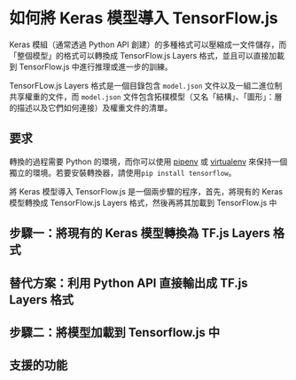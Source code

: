 # 如何將 Keras 模型導入 TensorFlow.js

Keras 模組（通常透過 Python API 創建）的多種格式可以壓縮成一文件儲存，而「整個模型」的格式可以轉換成 TensorFlow.js Layers 格式，並且可以直接加載到 TensorFlow.js 中進行推理或進一步的訓練。

TensorFLow.js Layers 格式是一個目錄包含 `model.json` 文件以及一組二進位制共享權重的文件，而 `model.json` 文件包含拓樸模型（又名「結構」、「圖形」：層的描述以及它們如何連接）及權重文件的清單。

## 要求

轉換的過程需要 Python 的環境，而你可以使用 [pipenv](https://github.com/pypa/pipenv) 或 [virtualenv](https://virtualenv.pypa.io/en/stable/) 來保持一個獨立的環境。若要安裝轉換器，請使用`pip install tensorflow`。

將 Keras 模型導入 TensorFlow.js 是一個兩步驟的程序，首先，將現有的 Keras 模型轉換成 TensorFlow.js Layers 格式，然後再將其加載到 TensorFlow.js 中

## 步驟一：將現有的 Keras 模型轉換為 TF.js Layers 格式

## 替代方案：利用 Python API 直接輸出成 TF.js Layers 格式

## 步驟二：將模型加載到 Tensorflow.js 中

## 支援的功能


